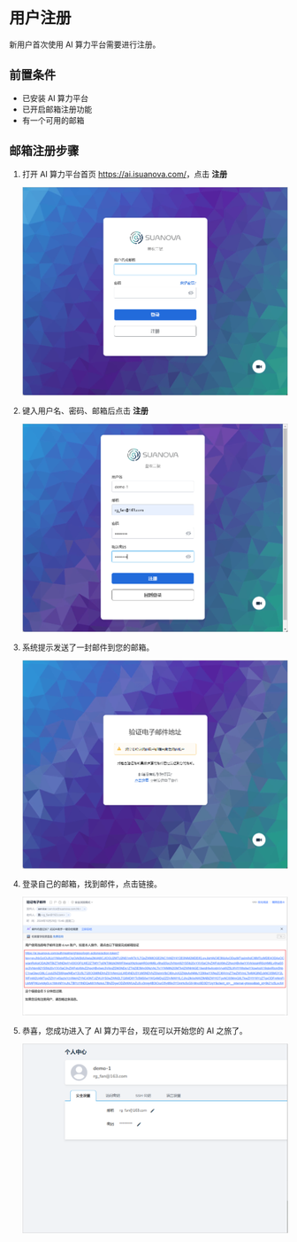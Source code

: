 # 用户注册

新用户首次使用 AI 算力平台需要进行注册。

## 前置条件

- 已安装 AI 算力平台
- 已开启邮箱注册功能
- 有一个可用的邮箱

## 邮箱注册步骤

1. 打开 AI 算力平台首页 <https://ai.isuanova.com/>，点击 **注册**

    ![home](../../images/regis01.PNG)

1. 键入用户名、密码、邮箱后点击 **注册**

    ![to register](../../images/regis02.PNG)

1. 系统提示发送了一封邮件到您的邮箱。

    ![to register](../../images/regis03.PNG)

1. 登录自己的邮箱，找到邮件，点击链接。

    ![email](../../images/regis04.PNG)

1. 恭喜，您成功进入了 AI 算力平台，现在可以开始您的 AI 之旅了。

    ![verify](../../images/regis05.PNG)
